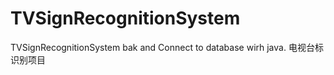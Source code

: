 TVSignRecognitionSystem
=======================

TVSignRecognitionSystem bak and Connect to database wirh java.
电视台标识别项目
